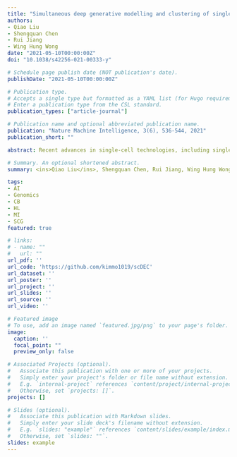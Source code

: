 ```yaml
---
title: "Simultaneous deep generative modelling and clustering of single-cell genomic data"
authors:
- Qiao Liu
- Shengquan Chen
- Rui Jiang
- Wing Hung Wong
date: "2021-05-10T00:00:00Z"
doi: "10.1038/s42256-021-00333-y"

# Schedule page publish date (NOT publication's date).
publishDate: "2021-05-10T00:00:00Z"

# Publication type.
# Accepts a single type but formatted as a YAML list (for Hugo requirements).
# Enter a publication type from the CSL standard.
publication_types: ["article-journal"]

# Publication name and optional abbreviated publication name.
publication: "Nature Machine Intelligence, 3(6), 536-544, 2021"
publication_short: ""

abstract: Recent advances in single-cell technologies, including single-cell ATAC-seq (scATAC-seq), have enabled large-scale profiling of the chromatin accessibility landscape at the single-cell level. However, the characteristics of scATAC-seq data, including high sparsity and high dimensionality, have greatly complicated the computational analysis. Here, we propose scDEC, a computational tool for scATAC-seq analysis with deep generative neural networks. scDEC is built on a pair of generative adversarial networks, and is capable of simultaneously learning the latent representation and inferring cell labels. In a series of experiments, scDEC demonstrates superior performance over other tools in scATAC-seq analysis across multiple datasets and experimental settings. In downstream applications, we demonstrate that the generative power of scDEC helps to infer the trajectory and intermediate state of cells during differentiation and the latent features learned by scDEC can potentially reveal both biological cell types and within-cell-type variations. We also show that it is possible to extend scDEC for the integrative analysis of multi-modal single cell data.

# Summary. An optional shortened abstract.
summary: <ins>Qiao Liu</ins>, Shengquan Chen, Rui Jiang, Wing Hung Wong. ***Nature Machine Intelligence***, 2021.

tags:
- AI
- Genomics
- CB
- HL
- MI
- SCG
featured: true

# links:
# - name: ""
#   url: ""
url_pdf: ''
url_code: 'https://github.com/kimmo1019/scDEC'
url_dataset: ''
url_poster: ''
url_project: ''
url_slides: ''
url_source: ''
url_video: ''

# Featured image
# To use, add an image named `featured.jpg/png` to your page's folder. 
image:
  caption: ''
  focal_point: ""
  preview_only: false

# Associated Projects (optional).
#   Associate this publication with one or more of your projects.
#   Simply enter your project's folder or file name without extension.
#   E.g. `internal-project` references `content/project/internal-project/index.md`.
#   Otherwise, set `projects: []`.
projects: []

# Slides (optional).
#   Associate this publication with Markdown slides.
#   Simply enter your slide deck's filename without extension.
#   E.g. `slides: "example"` references `content/slides/example/index.md`.
#   Otherwise, set `slides: ""`.
slides: example
---
```


<!-- {{% callout note %}}
Click the *Cite* button above to demo the feature to enable visitors to import publication metadata into their reference management software.
{{% /callout %}} -->

<!-- {{% callout note %}}
Create your slides in Markdown - click the *Slides* button to check out the example.
{{% /callout %}} -->

<!-- Add the publication's **full text** or **supplementary notes** here. You can use rich formatting such as including [code, math, and images](https://docs.hugoblox.com/content/writing-markdown-latex/). -->
